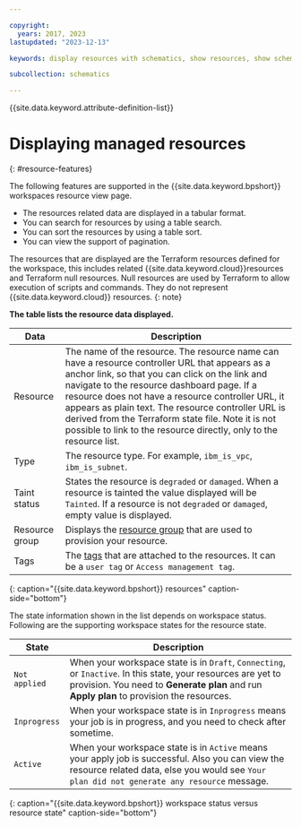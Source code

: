 ```yaml
---

copyright:
  years: 2017, 2023
lastupdated: "2023-12-13"

keywords: display resources with schematics, show resources, show schematics resources

subcollection: schematics

---
```


{{site.data.keyword.attribute-definition-list}}

# Displaying managed resources 
{: #resource-features}

The following features are supported in the {{site.data.keyword.bpshort}} workspaces resource view page.

- The resources related data are displayed in a tabular format.
- You can search for resources by using a table search.
- You can sort the resources by using a table sort.
- You can view the support of pagination.

The resources that are displayed are the Terraform resources defined for the workspace, this includes related {{site.data.keyword.cloud}}resources and Terraform null resources. Null resources are used by Terraform to allow execution of scripts and commands. They do not represent {{site.data.keyword.cloud}} resources. 
{: note}

**The table lists the resource data displayed.**

| Data | Description |
| --- | --- |
| Resource | The name of the resource. The resource name can have a resource controller URL that appears as a anchor link, so that you can click on the link and navigate to the resource dashboard page. If a resource does not have a resource controller URL, it appears as plain text. The resource controller URL is derived from the Terraform state file. Note it is not possible to link to the resource directly, only to the resource list. |
| Type | The resource type. For example, `ibm_is_vpc`, `ibm_is_subnet`. |
| Taint status | States the resource is `degraded` or `damaged`. When a resource is tainted the value displayed will be `Tainted`. If a resource is not `degraded` or `damaged`, empty value is displayed. |
| Resource group | Displays the [resource group](/docs/account?topic=account-rgs) that are used to provision your resource. |
| Tags | The [tags](/docs/account?topic=account-tag) that are attached to the resources. It can be a `user tag` or `Access management tag`. |
{: caption="{{site.data.keyword.bpshort}} resources" caption-side="bottom"}

The state information shown in the list depends on workspace status. Following are the supporting workspace states for the resource state.

| State | Description |
| -- | -- |
| `Not applied` | When your workspace state is in `Draft`, `Connecting`, or `Inactive`. In this state, your resources are yet to provision. You need to **Generate plan** and run **Apply plan** to provision the resources. |
| `Inprogress` | When your workspace state is in `Inprogress` means your job is in progress, and you need to check after sometime. |
| `Active`| When your workspace state is in `Active` means your apply job is successful. Also you can view the resource related data, else you would see `Your plan did not generate any resource` message. |
{: caption="{{site.data.keyword.bpshort}} workspace status versus resource state" caption-side="bottom"}

